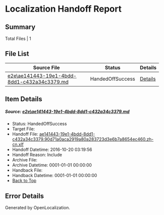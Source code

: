 # <a name='report-top'></a> Localization Handoff Report

## Summary
 Total Files | 1

## File List
 Source File | Status | Details 
 ----------- | ------ | ------- 
 [e2e\ae141443-19e1-4bdd-8dd1-c432a34c3379.md](https://github.com/OpenLocalizationTestOrg/ol-test0/blob/01308c377fc3263b5c353119acd272b915a326cd/e2e/ae141443-19e1-4bdd-8dd1-c432a34c3379.md) | HandedOffSuccess | [Details](#cfc49ef62348dcfec5dd081fe66eb2f3b68015161)

## Item Details
##### <a name='cfc49ef62348dcfec5dd081fe66eb2f3b68015161'></a> Source: [e2e\ae141443-19e1-4bdd-8dd1-c432a34c3379.md](https://github.com/OpenLocalizationTestOrg/ol-test0/blob/01308c377fc3263b5c353119acd272b915a326cd/e2e/ae141443-19e1-4bdd-8dd1-c432a34c3379.md)
* Status: HandedOffSuccess
* Target File: 
* Handoff File: [ae141443-19e1-4bdd-8dd1-c432a34c3379.90d71a0aca2919a80a283723d3e6b7a8654ec460.zh-cn.xlf](https://github.com/OpenLocalizationTestOrg/ol-test0-handoff/blob/d112e4cb1d61096fe30020b82c6a8776f3393ea5/ol-handoff/OpenLocalizationTestOrg/ol-test0-zhcn/shujia/ht/ae141443-19e1-4bdd-8dd1-c432a34c3379.90d71a0aca2919a80a283723d3e6b7a8654ec460.zh-cn.xlf)
* Handoff Datetime: 2016-10-20 03:19:56
* Handoff Reason: Include
* Archive File: 
* Archive Datetime: 0001-01-01 00:00:00
* Handback File: 
* Handback Datetime: 0001-01-01 00:00:00
* [Back to Top](#report-top)


## Error Details

Generated by OpenLocalization.

